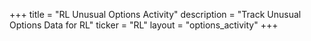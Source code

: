 +++
title = "RL Unusual Options Activity"
description = "Track Unusual Options Data for RL"
ticker = "RL"
layout = "options_activity"
+++


